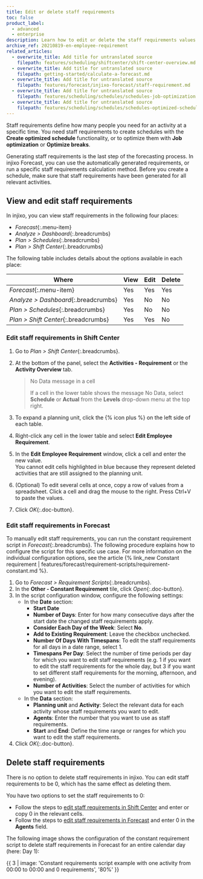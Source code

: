 ```yaml
---
title: Edit or delete staff requirements
toc: false
product_label:
  - advanced
  - enterprise
description: Learn how to edit or delete the staff requirements values calculated by injixo.
archive_ref: 20210819-en-employee-requirement
related_articles:
  - overwrite_title: Add title for untranslated source
    filepath: features/scheduling/shiftcenter/shift-center-overview.md
  - overwrite_title: Add title for untranslated source
    filepath: getting-started/calculate-a-forecast.md
  - overwrite_title: Add title for untranslated source
    filepath: features/forecast/injixo-forecast/staff-requirement.md
  - overwrite_title: Add title for untranslated source
    filepath: features/scheduling/schedules/schedules-job-optimization.md
  - overwrite_title: Add title for untranslated source
    filepath: features/scheduling/schedules/schedules-optimized-schedules.md
---
```


Staff requirements define how many people you need for an activity at a specific time. You need staff requirements to create schedules with the **Create optimized schedule** functionality, or to optimize them with **Job optimization** or **Optimize breaks**.

Generating staff requirements is the last step of the forecasting process. In injixo Forecast, you can use the automatically generated requirements, or run a specific staff requirements calculation method. Before you create a schedule, make sure that staff requirements have been generated for all relevant activities.

## View and edit staff requirements

In injixo, you can view staff requirements in the following four places:

- _Forecast_{:.menu-item}
- _Analyze > Dashboard_{:.breadcrumbs}
- _Plan > Schedules_{:.breadcrumbs}
- _Plan > Shift Center_{:.breadcrumbs} 

The following table includes details about the options available in each place:

<style>
table {
   margin-left: 0px;
}
</style>

| Where  | View | Edit | Delete |
| ------ |--------| -------- |-------- |
| _Forecast_{:.menu-item} | Yes | Yes | Yes |
| _Analyze > Dashboard_{:.breadcrumbs} | Yes | No | No |
| _Plan > Schedules_{:.breadcrumbs} | Yes | No | No |
| _Plan > Shift Center_{:.breadcrumbs} | Yes | Yes | No |

### Edit staff requirements in Shift Center

1. Go to _Plan > Shift Center_{:.breadcrumbs}.
2. At the bottom of the panel, select the **Activities - Requirement** or the **Activity Overview** tab.<br>
   > No Data message in a cell
   >
   > If a cell in the lower table shows the message No Data, select **Schedule** or **Actual** from the **Levels** drop-down menu at the top right.

3. To expand a planning unit, click the {% icon plus %} on the left side of each table.
4. Right-click any cell in the lower table and select **Edit Employee Requirement**.
5. In the **Edit Employee Requirement** window, click a cell and enter the new value.<br>
  You cannot edit cells highlighted in blue because they represent deleted activities that are still assigned to the planning unit.<br>
  
6. (Optional) To edit several cells at once, copy a row of values from a spreadsheet. Click a cell and drag the mouse to the right. Press Ctrl+V to paste the values.<br>
7. Click _OK_{:.doc-button}.

### Edit staff requirements in Forecast

To manually edit staff requirements, you can run the constant requirement script in _Forecast_{:.breadcrumbs}. The following procedure explains how to configure the script for this specific use case. For more information on the individual configuration options, see the article {% link_new Constant requirement | features/forecast/requirement-scripts/requirement-constant.md %}.

1. Go to _Forecast > Requirement Scripts_{:.breadcrumbs}.
2. In the **Other - Constant Requirement** tile, click _Open_{:.doc-button}.<br>
3. In the script configuration window, configure the following settings:
   - In the **Date** section:
     - **Start Date**
     - **Number of Days**: Enter for how many consecutive days after the start date the changed staff requirements apply.
     - **Consider Each Day of the Week**: Select **No**.
     - **Add to Existing Requirement**: Leave the checkbox unchecked.
     - **Number Of Days With Timespans**: To edit the staff requirements for all days in a date range, select 1.
     - **Timespans Per Day**: Select the number of time periods per day for which you want to edit staff requirements (e.g. 1 if you want to edit the staff requirements for the whole day, but 3 if you want to set different staff requirements for the morning, afternoon, and evening).
     - **Number of Activities**: Select the number of activities for which you want to edit the staff requirements.
   - In the **Data** section:
     - **Planning unit** and **Activity**: Select the relevant data for each activity whose staff requirements you want to edit.
     - **Agents**: Enter the number that you want to use as staff requirements.
     - **Start** and **End**: Define the time range or ranges for which you want to edit the staff requirements.
4. Click _OK_{:.doc-button}.

## Delete staff requirements

There is no option to delete staff requirements in injixo. You can edit staff requirements to be 0, which has the same effect as deleting them.

You have two options to set the staff requirements to 0:

- Follow the steps to [edit staff requirements in Shift Center](#edit-staff-requirements-in-shift-center) and enter or copy 0 in the relevant cells.
- Follow the steps to [edit staff requirements in Forecast](#edit-staff-requirements-in-forecast) and enter 0 in the **Agents** field.

The following image shows the configuration of the constant requirement script to delete staff requirements in Forecast for an entire calendar day (here: Day 1):

{{ 3 | image: 'Constant requirements script example with one activity from 00:00 to 00:00 and 0 requirements', '80%' }}
